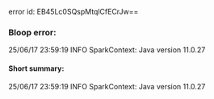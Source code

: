 error id: EB45Lc0SQspMtqlCfECrJw==
### Bloop error:

25/06/17 23:59:19 INFO SparkContext: Java version 11.0.27
#### Short summary: 

25/06/17 23:59:19 INFO SparkContext: Java version 11.0.27